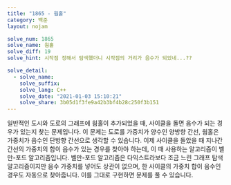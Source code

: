 ```yaml
---
title: "1865 - 웜홀"
category: 백준
layout: nojam

solve_num: 1865
solve_name: 웜홀
solve_diff: 19
solve_hint: 시작점 정해서 탐색했더니 시작점의 거리가 음수가 되었네...??

solve_detail:
  - solve_name:
    solve_suffix:
    solve_lang: C++
    solve_date: "2021-01-03 15:10:21"
    solve_share: 3b05d1f3fe9a42b3bf4b28c250f3b151
---
```


일반적인 도시와 도로의 그래프에 웜홀이 추가되었을 때, 사이클을 돌면 음수가 되는 경우가 있는지 찾는 문제입니다. 이 문제는 도로를 가중치가 양수인 양방향 간선, 웜홀은 가중치가 음수인 단방향 간선으로 생각할 수 있습니다. 이제 사이클을 돌았을 때 지나간 간선의 가중치의 합이 음수가 있는 경우를 찾아야 하는데, 이 때 사용하는 알고리즘이 벨만-포드 알고리즘입니다. 벨만-포드 알고리즘은 다익스트라보다 조금 느린 그래프 탐색 알고리즘이지만 음수 가중치를 넣어도 상관이 없으며, 한 사이클의 가중치 합이 음수인 경우도 자동으로 찾아줍니다. 이를 그대로 구현하면 문제를 풀 수 있습니다.
